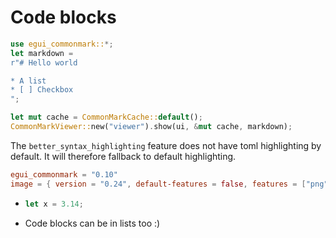 # Code blocks

```rs
use egui_commonmark::*;
let markdown =
r"# Hello world

* A list
* [ ] Checkbox
";

let mut cache = CommonMarkCache::default();
CommonMarkViewer::new("viewer").show(ui, &mut cache, markdown);
```

The `better_syntax_highlighting` feature does not have toml highlighting by
default. It will therefore fallback to default highlighting.

```toml
egui_commonmark = "0.10"
image = { version = "0.24", default-features = false, features = ["png"] }
```

- ```rs
  let x = 3.14;
  ```
- Code blocks can be in lists too :)
